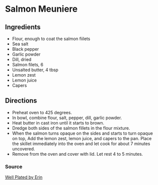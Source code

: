 # Salmon Meuniere

## Ingredients

- Flour, enough to coat the salmon fiilets
- Sea salt
- Black pepper
- Garlic powder
- Dill, dried
- Salmon filets, 6
- Unsalted butter, 4 tbsp
- Lemon zest
- Lemon juice
- Capers

## Directions

- Preheat oven to 425 degrees.
- In bowl, combine flour, salt, pepper, dill, garlic powder.
- Heat butter in cast iron until it starts to brown.
- Dredge both sides of the salmon fillets in the flour mixture.
- When the salmon turns opaque on the sides and starts to turn opaque on top,
  Add the lemon zest, lemon juice, and capers to the pan. Place the skillet immediately
  into the oven and let cook for about 7 minutes uncovered.
- Remove from the oven and cover with lid. Let rest 4 to 5 minutes.

### Source

[Well Plated by Erin](https://www.wellplated.com/salmon-meuniere/)
